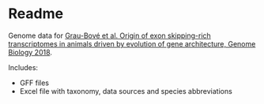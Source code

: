 # Readme
Genome data for [Grau-Bové et al. Origin of exon skipping-rich transcriptomes in animals driven by evolution of gene architecture, Genome Biology 2018](https://genomebiology.biomedcentral.com/articles/10.1186/s13059-018-1499-9).

Includes:
* GFF files
* Excel file with taxonomy, data sources and species abbreviations
